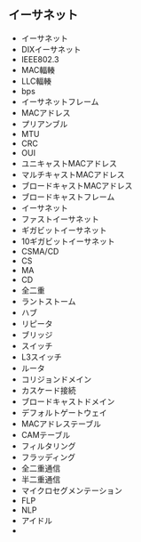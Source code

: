 ## イーサネット
- イーサネット
- DIXイーサネット
- IEEE802.3
- MAC輻輳
- LLC輻輳
- bps
- イーサネットフレーム
- MACアドレス
- プリアンブル
- MTU
- CRC
- OUI
- ユニキャストMACアドレス
- マルチキャストMACアドレス
- ブロードキャストMACアドレス
- ブロードキャストフレーム
- イーサネット
- ファストイーサネット
- ギガビットイーサネット
- 10ギガビットイーサネット
- CSMA/CD
- CS
- MA
- CD
- 全二重
- ラントストーム
- ハブ
- リピータ
- ブリッジ
- スイッチ
- L3スイッチ
- ルータ
- コリジョンドメイン
- カスケード接続
- ブロードキャストドメイン
- デフォルトゲートウェイ
- MACアドレステーブル
- CAMテーブル
- フィルタリング
- フラッディング
- 全二重通信
- 半二重通信
- マイクロセグメンテーション
- FLP
- NLP
- アイドル
- 
